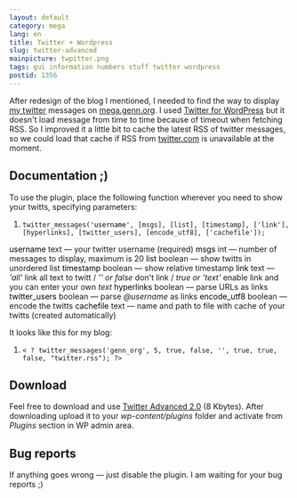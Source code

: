 ```yaml
---
layout: default
category: mega
lang: en
title: Twitter + Wordpress
slug: twitter-advanced
mainpicture: twpitter.png
tags: gui information numbers stuff twitter wordpress 
postid: 1356
---
```



After redesign of the blog I mentioned, I needed to find the way to display <a href="http://twitter.com/genn_org/">my twitter</a> messages on <a href="/mega/">mega.genn.org</a>.  I used <a href="http://rick.jinlabs.com/code/twitter/">Twitter for WordPress</a> but it doesn't load message from time to time because of timeout when fetching RSS. So I improved it a little bit to cache the latest RSS of twitter messages, so we could load that cache if RSS from <a href="http://twitter.com/">twitter.com</a> is unavailable at the moment.<!--more-->


## Documentation ;)

To use the plugin, place the following function wherever you need to show your twitts, specifying parameters:
<ol class="h4x0r">
	<li><code>twitter_messages(<span style="color:#000">'username'</span>, [msgs], [list], [timestamp], ['link'], [hyperlinks], [twitter_users], [encode_utf8], ['cachefile']);</code></li>
</ol>
<span style="color:#000">username</span> text — your twitter username (required)
<span style="color:#000">msgs</span> int — number of messages to display, maximum is 20
<span style="color:#000">list</span> boolean — show twitts in unordered list
<span style="color:#000">timestamp</span> boolean — show relative timestamp
<span style="color:#000">link</span> text — <i>'all'</i> link all text to twitt / <i>'' or false</i> don't link / <i>true or 'text'</i> enable link and you can enter your own <i>text</i>
<span style="color:#000">hyperlinks</span> boolean — parse URLs as links
<span style="color:#000">twitter_users</span> boolean — parse <i>@username</i> as links
<span style="color:#000">encode_utf8</span> boolean — encode the twitts
<span style="color:#000">cachefile</span> text — name and path to file with cache of your twitts (created automatically)

It looks like this for my blog:
<ol class="h4x0r">
	<li><code>< ? twitter_messages('genn_org', 5, true, false, '', true, true, false, "twitter.rss"); ?></code></li>
</ol>


## Download

Feel free to download and use <a href='/o_O/twitter-advanced/twitteradv.zip'>Twitter Advanced 2.0</a> (8 Kbytes). After downloading upload it to your <i>wp-content/plugins</i> folder and activate from <i>Plugins</i> section in WP admin area.


## Bug reports

If anything goes wrong — just disable the plugin. I am waiting for your bug reports ;)